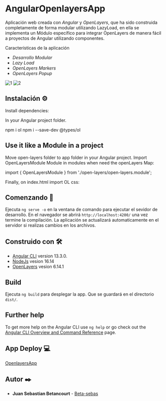 # AngularOpenlayersApp

Aplicación web creada con _Angular_ y _OpenLayers_, que ha sido construida completamente de forma modular utilizando LazyLoad, en ella se implementa un Módulo específico para integrar OpenLayers de manera fácil a proyectos de Angular utilizando componentes.
 
Características de la aplicación

* _Desarrollo Modular_
* _Lazy Load_
* _OpenLayers Markers_
* _OpenLayers Popup_

![1](https://user-images.githubusercontent.com/80282099/170772571-34294ac7-b0cc-4054-946b-bba835ca2587.png)
![2](https://user-images.githubusercontent.com/80282099/170772591-8b4edce4-7099-4adb-92e2-a5b42d32d50f.png)

## Instalación ⚙️

Install dependencies:

In your Angular project folder.

npm i ol
npm i --save-dev @types/ol

## Use it like a Module in a project

Move open-layers folder to app folder in your Angular project. Import OpenLayersModule Module in modules when need the openLayers Map:

import { OpenLayersModule } from './open-layers/open-layers.module';

Finally, on index.html import OL css:

<link rel="stylesheet" href="https://cdn.jsdelivr.net/gh/openlayers/openlayers.github.io@master/en/v6.14.1/css/ol.css" type="text/css">

## Comenzando 🚀

Ejecuta `ng serve -o` en la ventana de comando para ejecutar el sevidor de desarrollo. En el navegador se abrirá `http://localhost:4200/` una vez termine la compilación. La aplicación se actualizará automaticamente en el servidor si realizas cambios en los archivos.

## Construido con 🛠️

* [Angular CLI](https://github.com/angular/angular-cli) version 13.3.0.
* [NodeJs](https://nodejs.org/es/) vesion 16.14
* [OpenLayers](https://github.com/openlayers/openlayers) vesion 6.14.1

## Build

Ejecuta `ng build` para desplegar la app. Que se guardará en el directorio `dist/`.

## Further help

To get more help on the Angular CLI use `ng help` or go check out the [Angular CLI Overview and Command Reference](https://angular.io/cli) page.

## App Deploy 💻
[OpenlayersApp](https://beta-sebas.github.io/angularOpenlayersApp/)

## Autor ✒️
* **Juan Sebastian Betancourt**  - [Beta-sebas](https://github.com/Beta-sebas)
